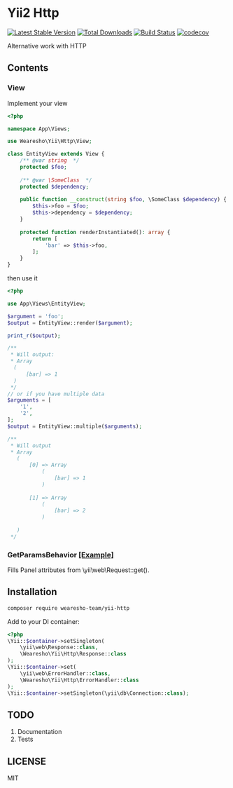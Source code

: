 # Yii2 Http
[![Latest Stable Version](https://poser.pugx.org/wearesho-team/yii-http/v/stable.png)](https://packagist.org/packages/wearesho-team/yii-http)
[![Total Downloads](https://poser.pugx.org/wearesho-team/yii-http/downloads.png)](https://packagist.org/packages/wearesho-team/yii-http)
[![Build Status](https://travis-ci.org/wearesho-team/yii-http.svg?branch=master)](https://travis-ci.org/wearesho-team/yii-http)
[![codecov](https://codecov.io/gh/wearesho-team/yii-http/branch/master/graph/badge.svg)](https://codecov.io/gh/wearesho-team/yii-http)

Alternative work with HTTP

## Contents

### View
Implement your view
```php
<?php

namespace App\Views;

use Wearesho\Yii\Http\View;

class EntityView extends View {
    /** @var string  */
    protected $foo;
    
    /** @var \SomeClass  */
    protected $dependency;
    
    public function __construct(string $foo, \SomeClass $dependency) {
        $this->foo = $foo;
        $this->dependency = $dependency;
    }
    
    protected function renderInstantiated(): array {
        return [
            'bar' => $this->foo,
        ];
    }
}

```
then use it
```php
<?php

use App\Views\EntityView;

$argument = 'foo';
$output = EntityView::render($argument);

print_r($output);

/**
 * Will output: 
 * Array
  (
      [bar] => 1
  )
 */
// or if you have multiple data
$arguments = [
    '1',
    '2',
];
$output = EntityView::multiple($arguments);

/**
 * Will output
 * Array
   (
       [0] => Array
           (
               [bar] => 1
           )
   
       [1] => Array
           (
               [bar] => 2
           )
   
   )
 */
```
### GetParamsBehavior [[Example]](./tests/Behaviors/GetParamsBehaviorTest.php)
Fills Panel attributes from \yii\web\Request::get().

## Installation
```bash
composer require wearesho-team/yii-http
```
Add to your DI container:
```php
<?php
\Yii::$container->setSingleton(
    \yii\web\Response::class,
    \Wearesho\Yii\Http\Response::class
);
\Yii::$container->set(
    \yii\web\ErrorHandler::class,
    \Wearesho\Yii\Http\ErrorHandler::class
);
\Yii::$container->setSingleton(\yii\db\Connection::class);
```

## TODO
1. Documentation
2. Tests

## LICENSE
MIT
